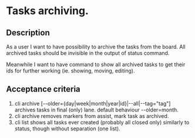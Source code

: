 # Tasks archiving.

## Description

As a user I want to have possibility to archive the tasks from the board.
All archived tasks should be invisible in the output of status command.

Meanwhile I want to have command to show all archived tasks to get their
ids for further working (ie. showing, moving, editing).

## Acceptance criteria

1. cli archive [--older={day|week|month|year|id}|--all|--tag="tag"]
   archives tasks in final (only) lane. default behaviour --older=month.
2. cli archive removes markers from assist, mark task as archived.
3. cli list shows all tasks ever created (probably all closed only)
   similarly to status, though without separation (one list).

